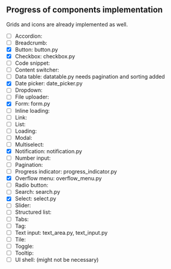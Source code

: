 Progress of components implementation
-------------------------------------

Grids and icons are already implemented as well.

- [ ] Accordion: 
- [ ] Breadcrumb: 
- [x] Button: button.py
- [x] Checkbox: checkbox.py
- [ ] Code snippet: 
- [ ] Content switcher: 
- [ ] Data table: datatable.py needs pagination and sorting added
- [x] Date picker: date_picker.py
- [ ] Dropdown: 
- [ ] File uploader: 
- [x] Form: form.py
- [ ] Inline loading: 
- [ ] Link: 
- [ ] List: 
- [ ] Loading: 
- [ ] Modal: 
- [ ] Multiselect: 
- [x] Notification: notification.py
- [ ] Number input: 
- [ ] Pagination: 
- [ ] Progress indicator: progress_indicator.py
- [x] Overflow menu: overflow_menu.py
- [ ] Radio button: 
- [ ] Search: search.py
- [x] Select: select.py
- [ ] Slider: 
- [ ] Structured list: 
- [ ] Tabs: 
- [ ] Tag: 
- [ ] Text input: text_area.py, text_input.py
- [ ] Tile: 
- [ ] Toggle: 
- [ ] Tooltip: 
- [ ] UI shell: (might not be necessary)
